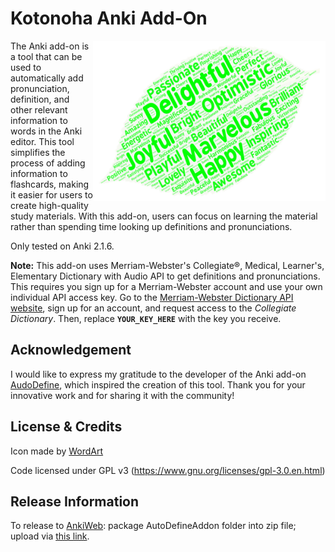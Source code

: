 Kotonoha Anki Add-On
==========
<img align="right" src="Kotonoha/images/leaf_green.png" width="372" height="256">

The Anki add-on is a tool that can be used to automatically add pronunciation, definition, and other relevant information to words in the Anki editor. This tool simplifies the process of adding information to flashcards, making it easier for users to create high-quality study materials. With this add-on, users can focus on learning the material rather than spending time looking up definitions and pronunciations.

Only tested on Anki 2.1.6.

**Note:** This add-on uses Merriam-Webster's Collegiate®, Medical, Learner's, Elementary Dictionary with Audio API to get definitions and pronunciations. This requires you sign up for a Merriam-Webster account and use your own individual API access key. Go to the [Merriam-Webster Dictionary API website](http://www.dictionaryapi.com/), sign up for an account, and request access to the *Collegiate Dictionary*. Then, replace **`YOUR_KEY_HERE`** with the key you receive. 

## Acknowledgement
I would like to express my gratitude to the developer of the Anki add-on [AudoDefine](https://github.com/z1lc/AutoDefine), which inspired the creation of this tool. Thank you for your innovative work and for sharing it with the community!

## License & Credits
Icon made by [WordArt](https://wordart.com/)

Code licensed under GPL v3 (https://www.gnu.org/licenses/gpl-3.0.en.html)

## Release Information

To release to [AnkiWeb](https://ankiweb.net):  package AutoDefineAddon folder into zip file; upload via [this link](https://ankiweb.net/shared/upload?id=2136497008).
